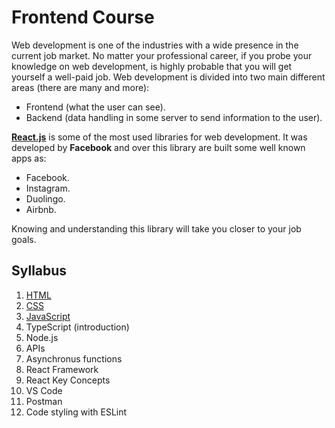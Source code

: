 # Frontend Course

Web development is one of the industries with a wide presence in the current job market. No matter your professional career, if you probe your knowledge on web development, is highly probable that you will get yourself a well-paid job. Web development is divided into two main different areas (there are many and more):

- Frontend (what the user can see).
- Backend (data handling in some server to send information to the user).

[**React.js**](https://reactjs.org/) is some of the most used libraries for web development. It was developed by **Facebook** and over this library are built some well known apps as: 

- Facebook.
- Instagram.
- Duolingo.
- Airbnb.

Knowing and understanding this library will take you closer to your job goals.

## Syllabus

1. [HTML](https://github.com/JMRMEDEV/frontend-course/blob/master/lesson-1/README.md)
2. [CSS](https://github.com/JMRMEDEV/frontend-course/blob/master/lesson-2/README.md)
3. [JavaScript](https://github.com/JMRMEDEV/frontend-course/tree/master/lesson-3/README.md)
4. TypeScript (introduction)
5. Node.js
6. APIs
7. Asynchronus functions
8. React Framework
9. React Key Concepts
10. VS Code
11. Postman
12. Code styling with ESLint
